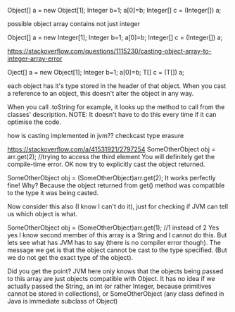 Object[] a = new Object[1];
Integer b=1;
a[0]=b;
Integer[] c = (Integer[]) a;

possible object array contains not just integer



Object[] a = new Integer[1];
Integer b=1;
a[0]=b;
Integer[] c = (Integer[]) a;


https://stackoverflow.com/questions/1115230/casting-object-array-to-integer-array-error

Oject[] a = new Object[1];
Integer b=1;
a[0]=b;
T[] c = (T[]) a;



each object has it's type stored in the header of that object. When you cast a reference to an object, this doesn't alter the object in any way.

When you call .toString for example, it looks up the method to call from the classes' description. NOTE: It doesn't have to do this every time if it can optimise the code.

how is casting implemented in jvm??  checkcast
type erasure

https://stackoverflow.com/a/41531921/2797254
SomeOtherObject obj = arr.get(2); //trying to access the third element
You will definitely get the compile-time error. OK now try to explicitly cast the object returned.

SomeOtherObject obj = (SomeOtherObject)arr.get(2);
It works perfectly fine! Why? Because the object returned from get() method was compatible to the type it was being casted.

Now consider this also (I know I can't do it), just for checking if JVM can tell us which object is what.

SomeOtherObject obj = (SomeOtherObject)arr.get(1); //1 instead of 2
Yes yes I know second member of this array is a String and I cannot do this. But lets see what has JVM has to say (there is no compiler error though). The message we get is that the object cannot be cast to the type specified. (But we do not get the exact type of the object).

Did you get the point? JVM here only knows that the objects being passed to this array are just objects compatible with Object. It has no idea if we actually passed the String, an int (or rather Integer, because primitives cannot be stored in collections), or SomeOtherObject (any class defined in Java is immediate subclass of Object)
